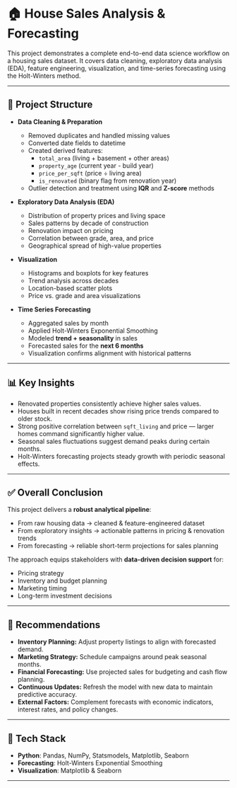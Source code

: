 # 🏠 House Sales Analysis & Forecasting

This project demonstrates a complete end-to-end data science workflow on a housing sales dataset. It covers data cleaning, exploratory data analysis (EDA), feature engineering, visualization, and time-series forecasting using the Holt-Winters method.

---

## 📂 Project Structure
- **Data Cleaning & Preparation**
  - Removed duplicates and handled missing values  
  - Converted date fields to datetime  
  - Created derived features:
    - `total_area` (living + basement + other areas)  
    - `property_age` (current year - build year)  
    - `price_per_sqft` (price ÷ living area)  
    - `is_renovated` (binary flag from renovation year)  
  - Outlier detection and treatment using **IQR** and **Z-score** methods  

- **Exploratory Data Analysis (EDA)**
  - Distribution of property prices and living space  
  - Sales patterns by decade of construction  
  - Renovation impact on pricing  
  - Correlation between grade, area, and price  
  - Geographical spread of high-value properties  

- **Visualization**
  - Histograms and boxplots for key features  
  - Trend analysis across decades  
  - Location-based scatter plots  
  - Price vs. grade and area visualizations  

- **Time Series Forecasting**
  - Aggregated sales by month  
  - Applied Holt-Winters Exponential Smoothing  
  - Modeled **trend + seasonality** in sales  
  - Forecasted sales for the **next 6 months**  
  - Visualization confirms alignment with historical patterns  

---

## 📊 Key Insights
- Renovated properties consistently achieve higher sales values.  
- Houses built in recent decades show rising price trends compared to older stock.  
- Strong positive correlation between `sqft_living` and price — larger homes command significantly higher value.  
- Seasonal sales fluctuations suggest demand peaks during certain months.  
- Holt-Winters forecasting projects steady growth with periodic seasonal effects.  

---

## ✅ Overall Conclusion
This project delivers a **robust analytical pipeline**:
- From raw housing data → cleaned & feature-engineered dataset  
- From exploratory insights → actionable patterns in pricing & renovation trends  
- From forecasting → reliable short-term projections for sales planning  

The approach equips stakeholders with **data-driven decision support** for:
- Pricing strategy  
- Inventory and budget planning  
- Marketing timing  
- Long-term investment decisions  

---

## 🚀 Recommendations
- **Inventory Planning:** Adjust property listings to align with forecasted demand.  
- **Marketing Strategy:** Schedule campaigns around peak seasonal months.  
- **Financial Forecasting:** Use projected sales for budgeting and cash flow planning.  
- **Continuous Updates:** Refresh the model with new data to maintain predictive accuracy.  
- **External Factors:** Complement forecasts with economic indicators, interest rates, and policy changes.  

---

## 🔧 Tech Stack
- **Python**: Pandas, NumPy, Statsmodels, Matplotlib, Seaborn  
- **Forecasting**: Holt-Winters Exponential Smoothing  
- **Visualization**: Matplotlib & Seaborn  

---

  
